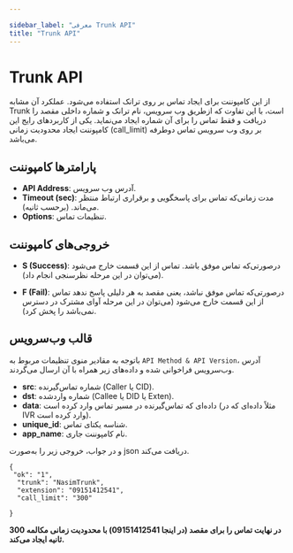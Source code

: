 ```yaml
---

sidebar_label: "معرفی Trunk API"
title: "Trunk API"
---
```



# Trunk API

از این کامپوننت برای ایجاد تماس بر روی ترانک استفاده‌ می‌شود. عملکرد آن مشابه Trunk است، با این تفاوت که ازطریق وب‌‌ سرویس، نام ترانک و شماره داخلی مقصد را دریافت و
فقط تماس را برای آن شماره ایجاد‌ می‌نماید. یکی از کاربردهای رایج این کامپوننت ایجاد محدودیت زمانی (call_limit) بر روی وب‌ سرویس تماس‌ دوطرفه می‌باشد.

## پارامترها کامپوننت

- **API Address**: آدرس وب‌‌ سرویس.
- **Timeout (sec)**: مدت زمانی‌که تماس برای پاسخگویی و برقراری ارتباط‌ منتظر می‌ماند. (برحسب ثانیه).
- **Options**: تنظیمات تماس.
 
## خروجی‌های کامپوننت

- **S (Success)**: درصورتی‌‌که تماس موفق باشد. تماس از این قسمت خارج می‌شود (می‌توان در این مرحله نظرسنجی انجام داد).

- **F (Fail)**: درصورتی‌‌که تماس موفق نباشد، یعنی مقصد به هر دلیلی پاسخ ندهد تماس از این قسمت خارج می‌شود (می‌توان در این مرحله آوای مشترک در دسترس نمی‌باشد را پخش کرد).

## قالب وب‌‌سرویس
با‌توجه به مقادیر منوی تنظیمات مربوط به `API Method & API Version`، آدرس وب‌سرویس فراخوانی شده و داده‌های زیر همراه با آن ارسال می‌گردند.

- **src**: شماره تماس‌‌گیرنده (Caller یا CID).
- **dst**: شماره واردشده (Callee یا DID یا Exten).
- **data**: داده‌‌ای که تماس‌‌گیرنده در مسیر تماس وارد کرده است (مثلاً داده‌‌ای که در IVR وارد کرده است).
- **unique_id**: شناسه یکتای تماس.
- **app_name**: نام کامپوننت جاری.

و در جواب، خروجی زیر را به‌صورت json دریافت‌ می‌کند.

```shell
{
 "ok": "1",				
  "trunk": "NasimTrunk",
  "extension": "09151412541",
  "call_limit": "300"

}
```

**در نهایت تماس را برای مقصد (در اینجا 09151412541) با محدودیت زمانی مکالمه 300 ثانیه ایجاد‌ می‌کند.**